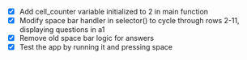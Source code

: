 - [x] Add cell_counter variable initialized to 2 in main function
- [x] Modify space bar handler in selector() to cycle through rows 2-11, displaying questions in a1
- [x] Remove old space bar logic for answers
- [x] Test the app by running it and pressing space
